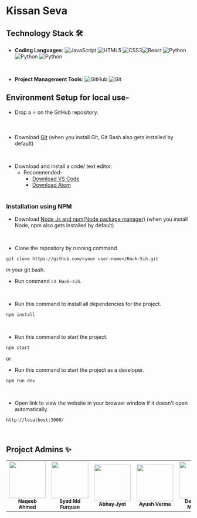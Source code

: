 # Kissan Seva
<div align="center">

</div>

## Technology Stack 🛠️


- **Coding Languages**: <img alt="JavaScript" src="https://img.shields.io/badge/javascript%20-%23323330.svg?&style=for-the-badge&logo=javascript&logoColor=%23F7DF1E"/> <img alt="HTML5" src="https://img.shields.io/badge/html5%20-%23E34F26.svg?&style=for-the-badge&logo=html5&logoColor=white"/> <img alt="CSS3" src="https://img.shields.io/badge/css3%20-%231572B6.svg?&style=for-the-badge&logo=css3&logoColor=white"/><img alt="React" src="https://img.shields.io/badge/react%20-%231572B6.svg?&style=for-the-badge&logo=react&logoColor=white"/> <img alt="Python" src="https://img.shields.io/badge/python%20-%231572B6.svg?&style=for-the-badge&logo=python&logoColor=white"/>  <img alt="Python" src="https://img.shields.io/badge/chartjs%20-%231572B6.svg?&style=for-the-badge&logo=chartjs&logoColor=white"/>  <img alt="Python" src="https://img.shields.io/badge/restapi%20-%231572B6.svg?&style=for-the-badge&logo=restapi&logoColor=white"/>
 <img alt="" src="https://img.shields.io/badge/chartjs%20-%231572B6.svg?&style=for-the-badge&logo=chartjs&logoColor=white"/>
 <img alt="" src="https://img.shields.io/badge/Machine Learning%20-%231572B6.svg?&style=for-the-badge&logo=chartjs&logoColor=white"/>

- **Project Management Tools**: <img alt="GitHub" src="https://img.shields.io/badge/github%20-%23121011.svg?&style=for-the-badge&logo=github&logoColor=white"/> <img alt="Git" src="https://img.shields.io/badge/git%20-%23F05033.svg?&style=for-the-badge&logo=git&logoColor=white"/>




## Environment Setup for local use-

* Drop a :star: on the GitHub repository.
<br/>

* Download [Git](https://git-scm.com/downloads) (when you install Git, Git Bash also gets installed by default)
<br/>

* Download and install a code/ text editor.
    - Recommended-
        - [Download VS Code](https://code.visualstudio.com/download)
        - [Download Atom](https://atom.io/)
<br/> <br/>

### Installation using NPM 

* Download [Node Js and npm(Node package manager)](https://nodejs.org/en/) (when you install Node, npm also gets installed by default)
<br/>


* Clone the repository by running command
```
git clone https://github.com/<your user-name>/Hack-Sih.git
```
in your git bash.
<br/>

* Run command `cd Hack-sih`.
<br/>

* Run this command to install all dependencies for the project.
```
npm install
```

<br/>

* Run this command to start the project.
```
npm start
```

or

* Run this command to start the project as a developer.
```
npm run dev
```
<br/>

* Open link to view the website in your browser window if it doesn't open automatically.
```
http://localhost:3000/
```
<br/>

## Project Admins ✨
<table>
  <tr>
    <td align="center"><a href="https://github.com/naqeeb2710"><img src="https://avatars.githubusercontent.com/u/36132542?s=400&u=f85fc63c2558ba38d0f04e67446b4820f44821a7&v=4" width="100px;" alt=""/><br /><sub><b>Naqeeb Ahmed<br/>
    <td align="center"><a href="https://github.com/Furquan712"><img src="https://avatars.githubusercontent.com/u/78477491?v=4" width="100px;" alt=""/><br /><sub><b>Syed Md Furquan<br/>
    <td align="center"><a href="https://github.com/Abhay-Jyot7"><img src="https://avatars.githubusercontent.com/u/69236361?v=4" width="100px;" alt=""/><br /><sub><b>Abhay Jyot<br/>
    <td align="center"><a href="https://github.com/ayush02av"><img src="https://avatars.githubusercontent.com/u/67556456?v=4" width="100px;" alt=""/><br /><sub><b>Ayush Verma<br/>
    <td align="center"><a href="https://github.com/mahajandeepakshi03"><img src="https://avatars.githubusercontent.com/u/72102234?v=4" width="100px;" alt=""/><br /><sub><b>Deepakshi Mahajan<br/>
    <td align="center"><a href="https://github.com/rajraii"><img src="https://avatars.githubusercontent.com/u/71391631?v=4" width="100px;" alt=""/><br /><sub><b> Raj Rai<br/>
     
  </tr>
</table>


